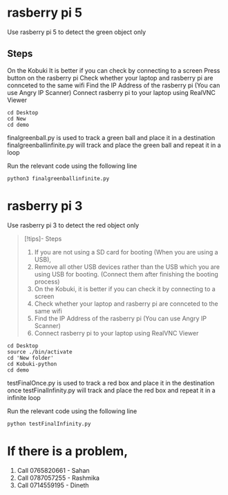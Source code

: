 # rasberry pi 5
Use rasberry pi 5 to detect the green object only

## Steps
On the Kobuki
It is better if you can check by connecting to a screen
Press button on the rasberry pi
Check whether your laptop and rasberry pi are connceted to the same wifi
Find the IP Address of the rasberry pi (You can use Angry IP Scanner)
Connect rasberry pi to your laptop using RealVNC Viewer
```
cd Desktop
cd New
cd demo
```
finalgreenball.py is used to track a green ball and place it in a destination
finalgreenballinfinite.py will track and place the green ball and repeat it in a loop

Run the relevant code using the following line
```
python3 finalgreenballinfinite.py
```

# rasberry pi 3
Use rasberry pi 3 to detect the red object only

> [!tips]- Steps
> 1. If you are not using a SD card for booting (When you are using a USB),
> 2. Remove all other USB devices rather than the USB which you are using USB for booting. (Connect them after finishing the booting process)
> 3. On the Kobuki, it is better if you can check it by connecting to a screen
> 4. Check whether your laptop and rasberry pi are connceted to the same wifi
> 4. Find the IP Address of the rasberry pi (You can use Angry IP Scanner)
> 5. Connect rasberry pi to your laptop using RealVNC Viewer
```
cd Desktop
source ./bin/activate
cd 'New folder'
cd Kobuki-python
cd demo
```
testFinalOnce.py is used to track a red box and place it in the destination once
testFinalInfinity.py will track and place the red box and repeat it in a infinite loop

Run the relevant code using the following line
```
python testFinalInfinity.py
```

# If there is a problem,
1. Call 0765820661 - Sahan
2. Call 0787057255 - Rashmika
3. Call 0714559195 - Dineth


